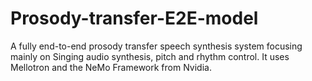 # Prosody-transfer-E2E-model
A fully end-to-end prosody transfer speech synthesis system focusing mainly on Singing audio synthesis, pitch and rhythm control. It uses Mellotron and the NeMo Framework from Nvidia.
